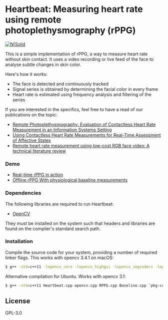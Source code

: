 # Heartbeat: Measuring heart rate using remote photoplethysmography (rPPG)

[![N|Solid](https://s12.postimg.org/gh7ymb02h/Logo.jpg)](https://github.com/prouast/heartbeat)

This is a simple implementation of rPPG, a way to measure heart rate without skin contact. It uses a video recording or live feed of the face to analyse subtle changes in skin color.

Here's how it works:

  - The face is detected and continuously tracked
  - Signal series is obtained by determining the facial color in every frame
  - Heart rate is estimated using frequency analysis and filtering of the series

If you are interested in the specifics, feel free to have a read of our publications on the topic:
  - [Remote Photoplethysmography: Evaluation of Contactless Heart Rate Measurement in an Information Systems Setting][aitic]
  - [Using Contactless Heart Rate Measurements for Real-Time Assessment of Affective States][gmunden]
  - [Remote heart rate measurement using low-cost RGB face video: A technical literature review][fcs]

### Demo

* [Real-time rPPG in action][video1]
* [Offline rPPG With physiological baseline measurements][video2]

### Dependencies

The following libraries are required to run Heartbeat:

* [OpenCV]

They must be installed on the system such that headers and libraries are found on the compiler's standard search path.

### Installation

Compile the source code for your system, providing a number of required linker flags.
This works with opencv 3.4.1 on macOS:

```sh
$ g++ -std=c++11 -lopencv_core -lopencv_highgui -lopencv_imgcodecs -lopencv_imgproc -lopencv_objdetect -lopencv_video -lopencv_videoio -lavcodec Heartbeat.cpp opencv.cpp RPPG.cpp Baseline.cpp -o Heartbeat
```

Alternative compilation for Ubuntu. Works with opencv 3.1:
```sh
$ g++ -std=c++11 Heartbeat.cpp opencv.cpp RPPG.cpp Baseline.cpp `pkg-config --cflags --libs opencv` -o Heartbeat
```

License
----

GPL-3.0

[//]: # (These are reference links used in the body of this note and get stripped out when the markdown processor does its job. There is no need to format nicely because it shouldn't be seen. Thanks SO - http://stackoverflow.com/questions/4823468/store-comments-in-markdown-syntax)

   [aitic]: <http://air.newcastle.edu.au/AITIC_files/Paper_40.pdf>
   [fcs]: <https://www.researchgate.net/profile/Raymond_Chiong/publication/306285292_Remote_heart_rate_measurement_using_low-cost_RGB_face_video_A_technical_literature_review/links/58098ac808ae1c98c252637d.pdf>
   [gmunden]: <http://link.springer.com/chapter/10.1007/978-3-319-41402-7_20>
   [OpenCV]: <http://opencv.org/downloads.html>
   [ffmpeg]: <https://ffmpeg.org/download.html>
   [video1]: <https://www.youtube.com/watch?v=D_KYv7pXAvQ>
   [video2]: <https://www.youtube.com/watch?v=4RKor-O5bQ8>
